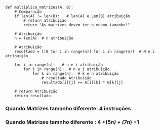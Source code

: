 ```
def multiplica_matrizes(A, B):
    # Comparação 
    if len(A) != len(B):   # len(A) e Len(B) atribuição
        # return atribuição
        return "As matrizes devem ter o mesmo tamanho!"
    
    # Atribuição
    n = len(A)  # n atribuição
    
    # Atribuição
    resultado = [[0 for i in range(n)] for i in range(n)]  # N e i atribuição
    
    for i in range(n):   # n e i atribuição 
        for j in range(n):  # n e j atribuição 
            for k in range(n):  # k e n atribuição 
                # resultado Atribuição 
                resultado[i][j] += A[i][k] * B[k][j]  
    
    # return Atribuição
    return resultado

```
###  Quando Matrizes tamanho diferente: 4 instruções
### Quando Matrizes tamnho diferente : 4 +(5*n) + (7*n) +1
